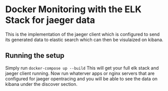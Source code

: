 # Docker Monitoring with the ELK Stack for jaeger data
This is the implementation of the jaeger client which is configured to send its generated data to elastic search which can then be visulaized on kibana.

## Running the setup 

Simply run `docker-compose up --build` 
This will get your full elk stack and jaeger client running. Now run whaterver apps or nginx servers that are configured for jaeger opentracing and you will be able to see the data on kibana under the discover section.
